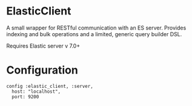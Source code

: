# ElasticClient

A small wrapper for RESTful communication with an ES server. Provides indexing and bulk operations and a limited, generic query builder DSL.

Requires Elastic server v 7.0+


# Configuration
```
config :elastic_client, :server,
  host: "localhost",
  port: 9200
```